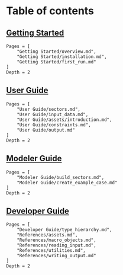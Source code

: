 
# Table of contents

## [Getting Started](@ref)
```@contents
Pages = [
    "Getting Started/overview.md",
    "Getting Started/installation.md",
    "Getting Started/first_run.md"
]
Depth = 2
```

## [User Guide](@ref)
```@contents
Pages = [
    "User Guide/sectors.md",
    "User Guide/input_data.md",
    "User Guide/assets/introduction.md",
    "User Guide/constraints.md",
    "User Guide/output.md"
]
Depth = 2
```

## [Modeler Guide](@ref)
```@contents
Pages = [
    "Modeler Guide/build_sectors.md",
    "Modeler Guide/create_example_case.md"
]
Depth = 2
```

## [Developer Guide](@ref)
```@contents
Pages = [
    "Developer Guide/type_hierarchy.md",
    "References/assets.md",
    "References/macro_objects.md",
    "References/reading_input.md",
    "References/utilities.md",
    "References/writing_output.md"
]
Depth = 2
```


